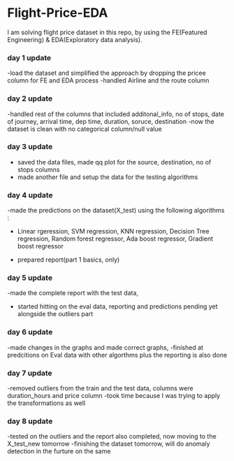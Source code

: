 # Flight-Price-EDA
I am solving flight price dataset in this repo, by using the FE(Featured Engineering) &amp; EDA(Exploratory data analysis).

### day 1 update
 -load the dataset and simplified the approach by dropping the pricee column for FE and EDA process
 -handled Airline and the route column

 ### day 2 update

 -handled rest of the columns that included additonal_info, no of stops, date of journey, arrival time, dep time, duration, soruce, destination
 -now the dataset is clean with no categorical column/null value

 ### day 3 update

 - saved the data files, made qq plot for the source, destination, no of stops columns
 - made another file and setup the data for the testing algorithms 

 ### day 4 update 

 -made the predictions on the dataset(X_test) using the following algorithms :
 - Linear rgeression, SVM regression, KNN regression, Decision Tree regression, Random forest regressor, Ada boost regressor, Gradient boost regressor

 - prepared report(part 1 basics, only)

 ### day 5 update

 -made the complete report with the test data,
 - started hitting on the eval data, reporting and predictions pending yet alongside the outliers part

 ### day 6 update

 -made changes in the graphs and made correct graphs,
 -finished at predcitions on Eval data with other algorthms plus the reporting is also done

 ### day 7 update

-removed outliers from the train and the test data, columns were duration_hours and price column
-took time because I was trying to apply the transformations as well

### day 8 update

-tested on the outliers and the report also completed, now moving to the X_test_new tomorrow
-finishing the dataset tomorrow, will do anomaly detection in the furture on the same
